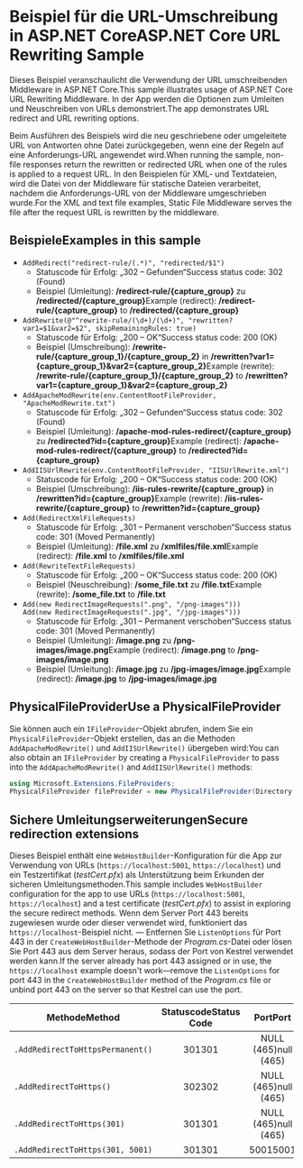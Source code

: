 # <a name="aspnet-core-url-rewriting-sample"></a><span data-ttu-id="3867e-101">Beispiel für die URL-Umschreibung in ASP.NET Core</span><span class="sxs-lookup"><span data-stu-id="3867e-101">ASP.NET Core URL Rewriting Sample</span></span>

<span data-ttu-id="3867e-102">Dieses Beispiel veranschaulicht die Verwendung der URL umschreibenden Middleware in ASP.NET Core.</span><span class="sxs-lookup"><span data-stu-id="3867e-102">This sample illustrates usage of ASP.NET Core URL Rewriting Middleware.</span></span> <span data-ttu-id="3867e-103">In der App werden die Optionen zum Umleiten und Neuschreiben von URLs demonstriert.</span><span class="sxs-lookup"><span data-stu-id="3867e-103">The app demonstrates URL redirect and URL rewriting options.</span></span>

<span data-ttu-id="3867e-104">Beim Ausführen des Beispiels wird die neu geschriebene oder umgeleitete URL von Antworten ohne Datei zurückgegeben, wenn eine der Regeln auf eine Anforderungs-URL angewendet wird.</span><span class="sxs-lookup"><span data-stu-id="3867e-104">When running the sample, non-file responses return the rewritten or redirected URL when one of the rules is applied to a request URL.</span></span> <span data-ttu-id="3867e-105">In den Beispielen für XML- und Textdateien, wird die Datei von der Middleware für statische Dateien verarbeitet, nachdem die Anforderungs-URL von der Middleware umgeschrieben wurde.</span><span class="sxs-lookup"><span data-stu-id="3867e-105">For the XML and text file examples, Static File Middleware serves the file after the request URL is rewritten by the middleware.</span></span>

## <a name="examples-in-this-sample"></a><span data-ttu-id="3867e-106">Beispiele</span><span class="sxs-lookup"><span data-stu-id="3867e-106">Examples in this sample</span></span>

* `AddRedirect("redirect-rule/(.*)", "redirected/$1")`
  - <span data-ttu-id="3867e-107">Statuscode für Erfolg: „302 – Gefunden“</span><span class="sxs-lookup"><span data-stu-id="3867e-107">Success status code: 302 (Found)</span></span>
  - <span data-ttu-id="3867e-108">Beispiel (Umleitung): **/redirect-rule/{capture_group}** zu **/redirected/{capture_group}**</span><span class="sxs-lookup"><span data-stu-id="3867e-108">Example (redirect): **/redirect-rule/{capture_group}** to **/redirected/{capture_group}**</span></span>
* `AddRewrite(@"^rewrite-rule/(\d+)/(\d+)", "rewritten?var1=$1&var2=$2", skipRemainingRules: true)`
  - <span data-ttu-id="3867e-109">Statuscode für Erfolg: „200 – OK“</span><span class="sxs-lookup"><span data-stu-id="3867e-109">Success status code: 200 (OK)</span></span>
  - <span data-ttu-id="3867e-110">Beispiel (Umschreibung): **/rewrite-rule/{capture_group_1}/{capture_group_2}** in **/rewritten?var1={capture_group_1}&var2={capture_group_2}**</span><span class="sxs-lookup"><span data-stu-id="3867e-110">Example (rewrite): **/rewrite-rule/{capture_group_1}/{capture_group_2}** to **/rewritten?var1={capture_group_1}&var2={capture_group_2}**</span></span>
* `AddApacheModRewrite(env.ContentRootFileProvider, "ApacheModRewrite.txt")`
  - <span data-ttu-id="3867e-111">Statuscode für Erfolg: „302 – Gefunden“</span><span class="sxs-lookup"><span data-stu-id="3867e-111">Success status code: 302 (Found)</span></span>
  - <span data-ttu-id="3867e-112">Beispiel (Umleitung): **/apache-mod-rules-redirect/{capture_group}** zu **/redirected?id={capture_group}**</span><span class="sxs-lookup"><span data-stu-id="3867e-112">Example (redirect): **/apache-mod-rules-redirect/{capture_group}** to **/redirected?id={capture_group}**</span></span>
* `AddIISUrlRewrite(env.ContentRootFileProvider, "IISUrlRewrite.xml")`
  - <span data-ttu-id="3867e-113">Statuscode für Erfolg: „200 – OK“</span><span class="sxs-lookup"><span data-stu-id="3867e-113">Success status code: 200 (OK)</span></span>
  - <span data-ttu-id="3867e-114">Beispiel (Umschreibung): **/iis-rules-rewrite/{capture_group}** in **/rewritten?id={capture_group}**</span><span class="sxs-lookup"><span data-stu-id="3867e-114">Example (rewrite): **/iis-rules-rewrite/{capture_group}** to **/rewritten?id={capture_group}**</span></span>
* `Add(RedirectXmlFileRequests)`
  - <span data-ttu-id="3867e-115">Statuscode für Erfolg: „301 – Permanent verschoben“</span><span class="sxs-lookup"><span data-stu-id="3867e-115">Success status code: 301 (Moved Permanently)</span></span>
  - <span data-ttu-id="3867e-116">Beispiel (Umleitung): **/file.xml** zu **/xmlfiles/file.xml**</span><span class="sxs-lookup"><span data-stu-id="3867e-116">Example (redirect): **/file.xml** to **/xmlfiles/file.xml**</span></span>
* `Add(RewriteTextFileRequests)`
  - <span data-ttu-id="3867e-117">Statuscode für Erfolg: „200 – OK“</span><span class="sxs-lookup"><span data-stu-id="3867e-117">Success status code: 200 (OK)</span></span>
  - <span data-ttu-id="3867e-118">Beispiel (Neuschreibung): **/some_file.txt** zu **/file.txt**</span><span class="sxs-lookup"><span data-stu-id="3867e-118">Example (rewrite): **/some_file.txt** to **/file.txt**</span></span>
* `Add(new RedirectImageRequests(".png", "/png-images")))`<br>`Add(new RedirectImageRequests(".jpg", "/jpg-images")))`
  - <span data-ttu-id="3867e-119">Statuscode für Erfolg: „301 – Permanent verschoben“</span><span class="sxs-lookup"><span data-stu-id="3867e-119">Success status code: 301 (Moved Permanently)</span></span>
  - <span data-ttu-id="3867e-120">Beispiel (Umleitung): **/image.png** zu **/png-images/image.png**</span><span class="sxs-lookup"><span data-stu-id="3867e-120">Example (redirect): **/image.png** to **/png-images/image.png**</span></span>
  - <span data-ttu-id="3867e-121">Beispiel (Umleitung): **/image.jpg** zu **/jpg-images/image.jpg**</span><span class="sxs-lookup"><span data-stu-id="3867e-121">Example (redirect): **/image.jpg** to **/jpg-images/image.jpg**</span></span>

## <a name="use-a-physicalfileprovider"></a><span data-ttu-id="3867e-122">PhysicalFileProvider</span><span class="sxs-lookup"><span data-stu-id="3867e-122">Use a PhysicalFileProvider</span></span>

<span data-ttu-id="3867e-123">Sie können auch ein `IFileProvider`-Objekt abrufen, indem Sie ein `PhysicalFileProvider`-Objekt erstellen, das an die Methoden `AddApacheModRewrite()` und `AddIISUrlRewrite()` übergeben wird:</span><span class="sxs-lookup"><span data-stu-id="3867e-123">You can also obtain an `IFileProvider` by creating a `PhysicalFileProvider` to pass into the `AddApacheModRewrite()` and `AddIISUrlRewrite()` methods:</span></span>

```csharp
using Microsoft.Extensions.FileProviders;
PhysicalFileProvider fileProvider = new PhysicalFileProvider(Directory.GetCurrentDirectory());
```

## <a name="secure-redirection-extensions"></a><span data-ttu-id="3867e-124">Sichere Umleitungserweiterungen</span><span class="sxs-lookup"><span data-stu-id="3867e-124">Secure redirection extensions</span></span>

<span data-ttu-id="3867e-125">Dieses Beispiel enthält eine `WebHostBuilder`-Konfiguration für die App zur Verwendung von URLs (`https://localhost:5001`, `https://localhost`) und ein Testzertifikat (*testCert.pfx*) als Unterstützung beim Erkunden der sicheren Umleitungsmethoden.</span><span class="sxs-lookup"><span data-stu-id="3867e-125">This sample includes `WebHostBuilder` configuration for the app to use URLs (`https://localhost:5001`, `https://localhost`) and a test certificate (*testCert.pfx*) to assist in exploring the secure redirect methods.</span></span> <span data-ttu-id="3867e-126">Wenn dem Server Port 443 bereits zugewiesen wurde oder dieser verwendet wird, funktioniert das `https://localhost`-Beispiel nicht. &mdash; Entfernen Sie `ListenOptions` für Port 443 in der `CreateWebHostBuilder`-Methode der *Program.cs*-Datei oder lösen Sie Port 443 aus dem Server heraus, sodass der Port von Kestrel verwendet werden kann.</span><span class="sxs-lookup"><span data-stu-id="3867e-126">If the server already has port 443 assigned or in use, the `https://localhost` example doesn't work&mdash;remove the `ListenOptions` for port 443 in the `CreateWebHostBuilder` method of the *Program.cs* file or unbind port 443 on the server so that Kestrel can use the port.</span></span>

| <span data-ttu-id="3867e-127">Methode</span><span class="sxs-lookup"><span data-stu-id="3867e-127">Method</span></span>                           | <span data-ttu-id="3867e-128">Statuscode</span><span class="sxs-lookup"><span data-stu-id="3867e-128">Status Code</span></span> |    <span data-ttu-id="3867e-129">Port</span><span class="sxs-lookup"><span data-stu-id="3867e-129">Port</span></span>    |
| -------------------------------- | :---------: | :--------: |
| `.AddRedirectToHttpsPermanent()` |     <span data-ttu-id="3867e-130">301</span><span class="sxs-lookup"><span data-stu-id="3867e-130">301</span></span>     | <span data-ttu-id="3867e-131">NULL (465)</span><span class="sxs-lookup"><span data-stu-id="3867e-131">null (465)</span></span> |
| `.AddRedirectToHttps()`          |     <span data-ttu-id="3867e-132">302</span><span class="sxs-lookup"><span data-stu-id="3867e-132">302</span></span>     | <span data-ttu-id="3867e-133">NULL (465)</span><span class="sxs-lookup"><span data-stu-id="3867e-133">null (465)</span></span> |
| `.AddRedirectToHttps(301)`       |     <span data-ttu-id="3867e-134">301</span><span class="sxs-lookup"><span data-stu-id="3867e-134">301</span></span>     | <span data-ttu-id="3867e-135">NULL (465)</span><span class="sxs-lookup"><span data-stu-id="3867e-135">null (465)</span></span> |
| `.AddRedirectToHttps(301, 5001)` |     <span data-ttu-id="3867e-136">301</span><span class="sxs-lookup"><span data-stu-id="3867e-136">301</span></span>     |    <span data-ttu-id="3867e-137">5001</span><span class="sxs-lookup"><span data-stu-id="3867e-137">5001</span></span>    |

